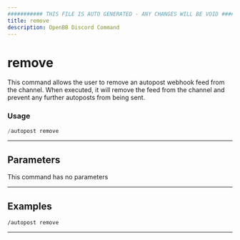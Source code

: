 ```yaml
---
########### THIS FILE IS AUTO GENERATED - ANY CHANGES WILL BE VOID ###########
title: remove
description: OpenBB Discord Command
---
```


# remove

This command allows the user to remove an autopost webhook feed from the channel. When executed, it will remove the feed from the channel and prevent any further autoposts from being sent.

### Usage

```python wordwrap
/autopost remove
```

---

## Parameters

This command has no parameters



---

## Examples

```
/autopost remove
```
---
